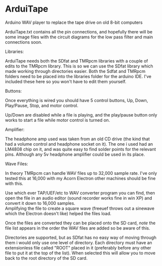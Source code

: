 ArduiTape
=========

Arduino WAV player to replace the tape drive on old 8-bit computers

ArduiTape.txt contains all the pin connections, and hopefully there will be some 
image files with the circuit diagrams for the low pass filter and main connections soon. 


Libraries:

ArduiTape needs both the SDfat and TMRpcm libraries with a couple of edits to the TMRpcm library. 
This is so we can use the SDfat library which made working through directories easier. 
Both the Sdfat and TMRpcm folders need to be placed into the libraries folder for the arduino IDE. 
I've included these here so you won't have to edit them yourself. 


Buttons:

Once everything is wired you should have 5 control buttons, Up, Down, Play/Pause, Stop, and motor control. 

Up/Down are disabled while a file is playing, and the play/pause button only works to start a file 
while motor control is turned on.


Amplifier:

The headphone amp used was taken from an old CD drive (the kind that had a volume control and headphone socket on it). 
The one i used had an LM4808 chip on it, and was quite easy to find solder points for the relevant pins. 
Although any 5v headphone amplifier could be used in its place. 


Wave Files:

In theory TMRpcm can handle WAV files up to 32,000 sample rate.  I've only tested this at 16,000 with my Acorn Electron
other machines should be fine with this.  

Use which ever TAP/UEF/etc to WAV converter program you can find, then open the file in an audio editor 
(sound recorder works fine in win XP) and convert it down to 16,000 samples.  
Amplifying the file to create a square wave (freeuef throws out a sinewave which the Electron doesn't like) 
helped the files load.  

Once the files are converted they can be placed onto the SD card, *note* the file list appears in the order the WAV
files are added so be aware of this. 

Directories are supported, but as SDfat has no easy way of moving through them i would only use one level of directory.
Each directory must have an extensionless file called "ROOT" placed in it (preferably before any other file to put it
at the top of the list).  When selected this will allow you to move back to the root directory of the SD card. 
